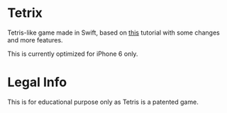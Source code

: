 Tetrix
=========

Tetris-like game made in Swift, based on [this](https://www.bloc.io/tutorials/swiftris-build-your-first-ios-game-with-swift#!/chapters/675) tutorial with some changes and more features.

This is currently optimized for iPhone 6 only.





Legal Info
==========

This is for educational purpose only as Tetris is a patented game.